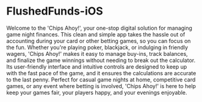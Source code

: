 # FlushedFunds-iOS
Welcome to the 'Chips Ahoy!', your one-stop digital solution for managing game night finances. This clean and simple app takes the hassle out of accounting during your card or other betting games, so you can focus on the fun. Whether you're playing poker, blackjack, or indulging in friendly wagers, 'Chips Ahoy!' makes it easy to manage buy-ins, track balances, and finalize the game winnings without needing to break out the calculator. Its user-friendly interface and intuitive controls are designed to keep up with the fast pace of the game, and it ensures the calculations are accurate to the last penny. Perfect for casual game nights at home, competitive card games, or any event where betting is involved, 'Chips Ahoy!' is here to help keep your games fair, your players happy, and your evenings enjoyable.

